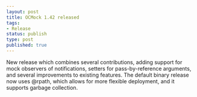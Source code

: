 ```yaml
---
layout: post
title: OCMock 1.42 released
tags:
- Release
status: publish
type: post
published: true
---
```

New release which combines several contributions, adding support for mock observers of notifications, setters for pass-by-reference arguments, and several improvements to existing features. The default binary release now uses @rpath, which allows for more flexible deployment, and it supports garbage collection.